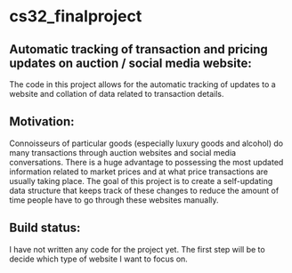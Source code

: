 # cs32_finalproject

## Automatic tracking of transaction and pricing updates on auction / social media website:

The code in this project allows for the automatic tracking of updates to a website and collation of data related to transaction details. 

## Motivation:
Connoisseurs of particular goods (especially luxury goods and alcohol) do many transactions through auction websites and social media conversations. There is a huge advantage to possessing the most updated information related to market prices and at what price transactions are usually taking place. The goal of this project is to create a self-updating data structure that keeps track of these changes to reduce the amount of time people have to go through these websites manually. 

## Build status: 
I have not written any code for the project yet. The first step will be to decide which type of website I want to focus on. 

